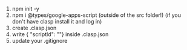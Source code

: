 1. npm init -y
2. npm i @types/google-apps-script (outside of the src folder!)
   (if you don't have clasp install it and log in)
3. create .clasp.json
4. write { "scriptId": "<YOUR SCRIPT ID>"} inside .clasp.json
5. update your .gitignore
